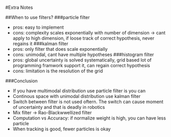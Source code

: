 #Extra Notes

##When to use filters?
###particle filter
* pros: easy to implement
* cons: complexity scales exponentially with number of dimension -> cant apply to high dimension, if loose track of correct hypothesis, never regains it
###kalman filter
* pros: only filter that does scale exponentially
* cons: unimodal, cant have multiple hypotheses
###histogram filter
* pros: global uncertainty is solved systematically, grid based lot of programming framwork support it, can regain correct hypothesis
* cons: limitation is the resolution of the grid

###Conclusion
* If you have multimodal distribution use particle filter is you can
* Continous space with unimodal distribution use kalman filter
* Switch between filter is not used oftern. The switch can cause moment of uncertainty and that is deadly in robotics
* Mix filter -> Rao-Blackwwellized filter
* Computation vs Accuracy: if normalize weight is high, you can have less particle
* When tracking is good, fewer particles is okay
